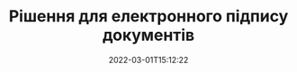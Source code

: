 ---
############################# Static ############################
layout: "product"
date: 2022-03-01T15:12:22
draft: false
#operation: 
#signaturetype: 
#fileformat: 
#productName: Java
lang: uk
#productCode: java
#otherformats: 
#breadcrumb: Put  signature on  for Java
product: "Signature"
product_tag: "signature"

############################# Head ############################
head_title: ".NET, Java, хмарні API та онлайн-додатки для підпису документів"
head_description: "Отримайте комплексне рішення електронного підпису документів для .NET, Java і хмарних програм. Підписуйте стандартні формати документів онлайн за допомогою простої функції перетягування"

############################# Header ############################
title: "Рішення для електронного підпису документів"
description: "Підписуйте цифрові документи та зображення на будь-якій платформі за допомогою наших гнучких API та рішень на основі програм для програмістів і кінцевих користувачів."

############################# APIs ###############################
apis:
  enable: true

  api:
    # api loop
    - title: "API високого коду GroupDocs.Signature включає"
      link: "/signature/"
      label: "Переглянути всі API високого коду"
      api_product:
        # api_product loop
        - link: "/signature/net/"
          img_alt: "GroupDocs.Signature for .NET"
          image: "https://www.groupdocs.cloud/templates/groupdocs/images/product-logos/groupdocs-signature-net.png"
          product: "GroupDocs.Signature for"
          platform: ".NET"
          content: "Власний .NET API для додавання, пошуку та перевірки найпопулярніших типів цифрових підписів до Microsoft Office, PDF, зображень та різноманітних інших форматів у програмах .NET."

        # api_product loop
        - link: "/signature/java/"
          img_alt: "GroupDocs.Signature for Java"
          image: "https://www.groupdocs.cloud/templates/groupdocs/images/product-logos/groupdocs-signature-java.png"
          product: "GroupDocs.Signature for"
          platform: "Java"
          content: "Розширення можливостей додатків Java із можливостями електронного підпису для цифрового підпису широкого діапазону документів і зображень у будь-якій операційній системі з інстальованим JDK."

    # api loop
    - title: "API GroupDocs.Signature Low Code включають"
      link: "https://products.groupdocs.cloud/signature"
      label: "Переглянути всі API з низьким кодом"
      api_product:
        # api_product loop
        - link: "https://products.groupdocs.cloud/signature/curl"
          img_alt: "GroupDocs.Signature Cloud for cURL"
          image: "https://www.groupdocs.cloud/templates/groupdocscloud/images/sdk/272x272/groupdocs_signature-for-curl.png"
          product: "GroupDocs.Signature"
          platform: "Cloud for cURL"
          content: "Працюйте з API підпису документів cURL RESTful, щоб додавати та керувати різними типами підписів у всіх популярних форматах документів, включаючи PDF, Word, Excel і зображення."

        # api_product loop
        - link: "https://products.groupdocs.cloud/signature/net"
          img_alt: "GroupDocs.Signature Cloud SDK for .NET"
          image: "https://www.groupdocs.cloud/templates/groupdocscloud/images/sdk/272x272/groupdocs_signature-for-net.png"
          product: "GroupDocs.Signature"
          platform: "Cloud SDK for .NET"
          content: "Легко використовуйте RESTful API електронного підпису з .NET SDK для керування цифровим підписом у низці форматів документів у програмах .NET."

        # api_product loop
        - link: "https://products.groupdocs.cloud/signature/java"
          img_alt: "GroupDocs.Signature Cloud SDK for Java"
          image: "https://www.groupdocs.cloud/templates/groupdocscloud/images/sdk/272x272/groupdocs_signature-for-java.png"
          product: "GroupDocs.Signature"
          platform: "Cloud SDK for Java"
          content: "Впроваджуйте розширені функції підпису документів у своїх програмах Java за допомогою спеціально розробленого SDK для підпису документів для Java."

    # api loop
    - title: "GroupDocs.Signature Без програмного коду"
      link: "https://products.groupdocs.app/signature"
      label: "Переглянути всі програми без коду"
      api_product:
        # api_product loop
        - link: "https://products.groupdocs.app/signature/total"
          img_alt: "GroupDocs.Signature Total"
          image: "https://www.aspose.cloud/templates/asposeapp/images/products/logo/aspose_signature-app.png"
          product: "GroupDocs.Signature"
          platform: "Total"
          content: "Підписуйте файли Microsoft Word, Excel, PowerPoint, Visio та PDF текстом, зображенням, штрих-кодом або QR-кодом."

        # api_product loop
        - link: "https://products.groupdocs.app/signature/docx"
          img_alt: "GroupDocs.Signature DOCX"
          image: "https://www.aspose.cloud/templates/groupdocsapp/images/products/logo/groupdocs_words-app.png"
          product: "GroupDocs.Signature"
          platform: "DOCX"
          content: "Цифровий підпис документів Word онлайн безпосередньо з вашого браузера безкоштовно."

        # api_product loop
        - link: "https://products.groupdocs.app/signature/pdf"
          img_alt: "GroupDocs.Signature PDF"
          image: "https://www.aspose.cloud/templates/groupdocsapp/images/products/logo/groupdocs_pdf-app.png"
          product: "GroupDocs.Signature"
          platform: "PDF"
          content: "Електронний підпис PDF-файлів за допомогою тексту, зображення або штрих-коду з будь-якого веб-браузера."

############################# Back to top ###############################
back_to_top:
  enable: true
---